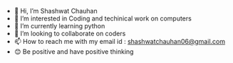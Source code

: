 - 👋 Hi, I’m Shashwat Chauhan 
- 👀 I’m interested in Coding and techinical work on computers
- 🌱 I’m currently learning python 
- 💞️ I’m looking to collaborate on coders
- 📫 How to reach me with my email id : shashwatchauhan06@gmail.com
- 😊 Be positive and have positive thinking
<!---
shashwatch1/shashwatch1 is a ✨ special ✨ repository because its `README.md` (this file) appears on your GitHub profile.
You can click the Preview link to take a look at your changes.
--->
